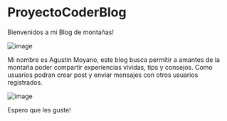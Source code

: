 # ProyectoCoderBlog

Bienvenidos a mi Blog de montañas!

![image](https://user-images.githubusercontent.com/101276871/166083901-84919430-a885-4ad6-974c-63fcc07e8671.png)

Mi nombre es Agustin Moyano, este blog busca permitir a amantes de la montaña poder compartir experiencias vividas, tips y consejos.
Como usuarios podran crear post y enviar mensajes con otros usuarios registrados.

![image](https://user-images.githubusercontent.com/101276871/166084007-f2f9cc48-1898-4578-9b59-802350bd391b.png)

Espero que les guste!

